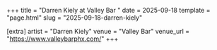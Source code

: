 +++
title = "Darren Kiely at Valley Bar "
date = 2025-09-18
template = "page.html"
slug = "2025-09-18-darren-kiely"

[extra]
artist = "Darren Kiely"
venue = "Valley Bar"
venue_url = "https://www.valleybarphx.com/"
+++
